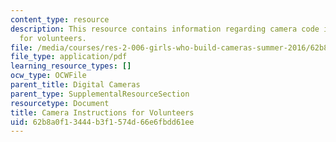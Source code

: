 ```yaml
---
content_type: resource
description: This resource contains information regarding camera code instructions
  for volunteers.
file: /media/courses/res-2-006-girls-who-build-cameras-summer-2016/62b8a0f13444b3f1574d66e6fbdd61ee_MITRES_2_006SUM16_Cam_Vols.pdf
file_type: application/pdf
learning_resource_types: []
ocw_type: OCWFile
parent_title: Digital Cameras
parent_type: SupplementalResourceSection
resourcetype: Document
title: Camera Instructions for Volunteers
uid: 62b8a0f1-3444-b3f1-574d-66e6fbdd61ee
---
```

